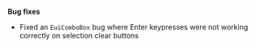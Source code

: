 **Bug fixes**

- Fixed an `EuiComboBox` bug where Enter keypresses were not working correctly on selection clear buttons 
